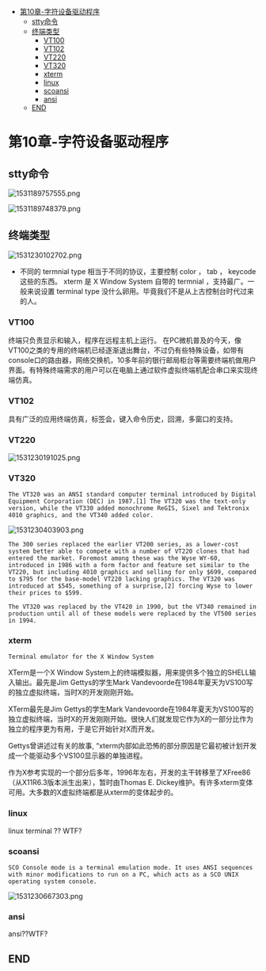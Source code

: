 <!-- TOC depthFrom:1 depthTo:6 withLinks:1 updateOnSave:1 orderedList:0 -->

- [第10章-字符设备驱动程序](#第10章-字符设备驱动程序)
	- [stty命令](#stty命令)
	- [终端类型](#终端类型)
		- [VT100](#vt100)
		- [VT102](#vt102)
		- [VT220](#vt220)
		- [VT320](#vt320)
		- [xterm](#xterm)
		- [linux](#linux)
		- [scoansi](#scoansi)
		- [ansi](#ansi)
	- [END](#end)

<!-- /TOC -->

# 第10章-字符设备驱动程序


## stty命令

![1531189757555.png](image/1531189757555.png)

![1531189748379.png](image/1531189748379.png)

## 终端类型

![1531230102702.png](image/1531230102702.png)

* 不同的 termnial type 相当于不同的协议，主要控制 color ， tab ， keycode 这些的东西。 xterm 是 X Window System 自带的 termnial ，支持最广。一般来说设置 terminal type 没什么卵用。毕竟我们不是从上古控制台时代过来的人。

### VT100

终端只负责显示和输入，程序在远程主机上运行。 在PC微机普及的今天，像VT100之类的专用的终端机已经逐渐退出舞台，不过仍有些特殊设备，如带有console口的路由器，网络交换机，10多年前的银行邮局柜台等需要终端机做用户界面。有特殊终端需求的用户可以在电脑上通过软件虚拟终端机配合串口来实现终端仿真。

### VT102

具有广泛的应用终端仿真，标签会，键入命令历史，回溯，多窗口的支持。

### VT220

![1531230191025.png](image/1531230191025.png)



### VT320

```
The VT320 was an ANSI standard computer terminal introduced by Digital Equipment Corporation (DEC) in 1987.[1] The VT320 was the text-only version, while the VT330 added monochrome ReGIS, Sixel and Tektronix 4010 graphics, and the VT340 added color.
```

![1531230403903.png](image/1531230403903.png)

```
The 300 series replaced the earlier VT200 series, as a lower-cost system better able to compete with a number of VT220 clones that had entered the market. Foremost among these was the Wyse WY-60, introduced in 1986 with a form factor and feature set similar to the VT220, but including 4010 graphics and selling for only $699, compared to $795 for the base-model VT220 lacking graphics. The VT320 was introduced at $545, something of a surprise,[2] forcing Wyse to lower their prices to $599.

The VT320 was replaced by the VT420 in 1990, but the VT340 remained in production until all of these models were replaced by the VT500 series in 1994.
```

### xterm
```
Terminal emulator for the X Window System
```
XTerm是一个X Window System上的终端模拟器，用来提供多个独立的SHELL输入输出。最先是Jim Gettys的学生Mark Vandevoorde在1984年夏天为VS100写的独立虚拟终端，当时X的开发刚刚开始。

XTerm最先是Jim Gettys的学生Mark Vandevoorde在1984年夏天为VS100写的独立虚拟终端，当时X的开发刚刚开始。很快人们就发现它作为X的一部分比作为独立的程序更为有用，于是它开始针对X而开发。

Gettys曾讲述过有关的故事, “xterm内部如此恐怖的部分原因是它最初被计划开发成一个能驱动多个VS100显示器的单独进程。

作为X参考实现的一个部分后多年，1996年左右，开发的主干转移至了XFree86（从X11R6.3版本派生出来），暂时由Thomas E. Dickey维护。有许多xterm变体可用。大多数的X虚拟终端都是从xterm的变体起步的。

### linux

linux terminal ?? WTF?

### scoansi

```
SCO Console mode is a terminal emulation mode. It uses ANSI sequences with minor modifications to run on a PC, which acts as a SCO UNIX operating system console.
```

![1531230667303.png](image/1531230667303.png)

### ansi

ansi??WTF?



## END
